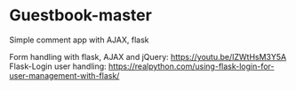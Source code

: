 # Guestbook-master
Simple comment app with AJAX, flask

Form handling with flask, AJAX and jQuery: https://youtu.be/IZWtHsM3Y5A
Flask-Login user handling: https://realpython.com/using-flask-login-for-user-management-with-flask/
